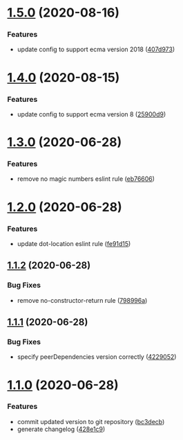 # [1.5.0](https://github.com/davidgarvie/eslint-config/compare/v1.4.0...v1.5.0) (2020-08-16)


### Features

* update config to support ecma version 2018 ([407d973](https://github.com/davidgarvie/eslint-config/commit/407d973bab3d236fa6f484a8bbf94b32961d11f9))

# [1.4.0](https://github.com/davidgarvie/eslint-config/compare/v1.3.0...v1.4.0) (2020-08-15)


### Features

* update config to support ecma version 8 ([25900d9](https://github.com/davidgarvie/eslint-config/commit/25900d9613217b3519ea94318c7c2bf1f4d318bf))

# [1.3.0](https://github.com/davidgarvie/eslint-config/compare/v1.2.0...v1.3.0) (2020-06-28)


### Features

* remove no magic numbers eslint rule ([eb76606](https://github.com/davidgarvie/eslint-config/commit/eb76606ffab4538716839febb676fcbb6e9a5a05))

# [1.2.0](https://github.com/davidgarvie/eslint-config/compare/v1.1.2...v1.2.0) (2020-06-28)


### Features

* update dot-location eslint rule ([fe91d15](https://github.com/davidgarvie/eslint-config/commit/fe91d1542053cd1f80a41f850a5f82ba64c4de4b))

## [1.1.2](https://github.com/davidgarvie/eslint-config/compare/v1.1.1...v1.1.2) (2020-06-28)


### Bug Fixes

* remove no-constructor-return rule ([798996a](https://github.com/davidgarvie/eslint-config/commit/798996a4fc8e06b305c8810a98e263cf814ced3f))

## [1.1.1](https://github.com/davidgarvie/eslint-config/compare/v1.1.0...v1.1.1) (2020-06-28)


### Bug Fixes

* specify peerDependencies version correctly ([4229052](https://github.com/davidgarvie/eslint-config/commit/422905218d0cb6571cc1dc84e28b3aded89cf32f))

# [1.1.0](https://github.com/davidgarvie/eslint-config/compare/v1.0.1...v1.1.0) (2020-06-28)


### Features

* commit updated version to git repository ([bc3decb](https://github.com/davidgarvie/eslint-config/commit/bc3decbdcc4d1cef4dcf964ad31523dd40f9327b))
* generate changelog ([428e1c9](https://github.com/davidgarvie/eslint-config/commit/428e1c9da744a7a6cca8c9fb1f265fa1839f9061))
